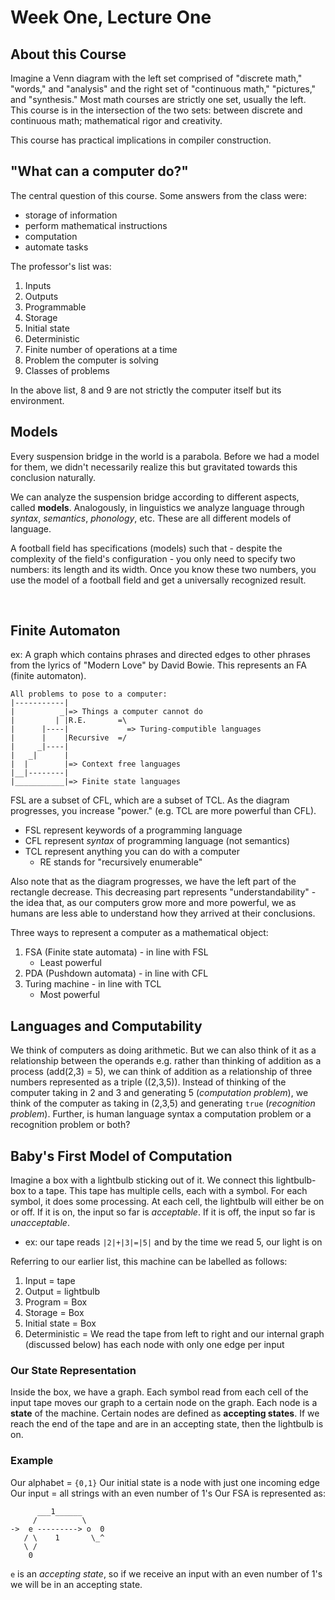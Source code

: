 # Week One, Lecture One

## About this Course

Imagine a Venn diagram with the left set comprised of "discrete math," "words," and "analysis" and the right set of "continuous math," "pictures," and "synthesis." Most math courses are strictly one set, usually the left. This course is in the intersection of the two sets: between discrete and continuous math; mathematical rigor and creativity.

This course has practical implications in compiler construction.

## "What can a computer do?"

The central question of this course. Some answers from the class were:

- storage of information
- perform mathematical instructions
- computation
- automate tasks

The professor's list was:

1. Inputs
2. Outputs
3. Programmable
4. Storage
5. Initial state
6. Deterministic
7. Finite number of operations at a time
8. Problem the computer is solving
9. Classes of problems

In the above list, 8 and 9 are not strictly the computer itself but its environment.

## Models

Every suspension bridge in the world is a parabola. Before we had a model for them, we didn't necessarily realize this but gravitated towards this conclusion naturally. 

We can analyze the suspension bridge according to different aspects, called **models**. Analogously, in linguistics we analyze language through *syntax*, *semantics*, *phonology*, etc. These are all different models of language.

A football field has specifications (models) such that - despite the complexity of the field's configuration - you only need to specify two numbers: its length and its width. Once you know these two numbers, you use the model of a football field and get a universally recognized result.

<br />

## Finite Automaton

ex: A graph which contains phrases and directed edges to other phrases from the lyrics of "Modern Love" by David Bowie. This represents an FA (finite automaton).

```
All problems to pose to a computer:
|-----------|
|          _|=> Things a computer cannot do
|         | |R.E.       =\
|      |----|             => Turing-computible languages
|      |    |Recursive  =/
|     _|----|
|   _|      |
|  |        |=> Context free languages
|__|--------|
|___________|=> Finite state languages
```

FSL are a subset of CFL, which are a subset of TCL.
As the diagram progresses, you increase "power." (e.g. TCL are more powerful than CFL).

- FSL represent keywords of a programming language
- CFL represent *syntax* of programming language (not semantics)
- TCL represent anything you can do with a computer
  - RE stands for "recursively enumerable"

Also note that as the diagram progresses, we have the left part of the rectangle decrease. This decreasing part represents "understandability" - the idea that, as our computers grow more and more powerful, we as humans are less able to understand how they arrived at their conclusions.

Three ways to represent a computer as a mathematical object:

1. FSA (Finite state automata) - in line with FSL
   - Least powerful
2. PDA (Pushdown automata) - in line with CFL
3. Turing machine - in line with TCL
   - Most powerful

## Languages and Computability

We think of computers as doing arithmetic. But we can also think of it as a relationship between the operands e.g. rather than thinking of addition as a process (add(2,3) = 5), we can think of addition as a relationship of three numbers represented as a triple ((2,3,5)). Instead of thinking of the computer taking in 2 and 3 and generating 5 (*computation problem*), we think of the computer as taking in (2,3,5) and generating `true` (*recognition problem*). Further, is human language syntax a computation problem or a recognition problem or both?

## Baby's First Model of Computation

Imagine a box with a lightbulb sticking out of it. We connect this lightbulb-box to a tape. This tape has multiple cells, each with a symbol. For each symbol, it does some processing. At each cell, the lightbulb will either be on or off. If it is on, the input so far is *acceptable*. If it is off, the input so far is *unacceptable*. 

- ex: our tape reads `|2|+|3|=|5|` and by the time we read 5, our light is on

Referring to our earlier list, this machine can be labelled as follows:

1. Input = tape
2. Output = lightbulb
3. Program = Box
4. Storage = Box
5. Initial state = Box
6. Deterministic = We read the tape from left to right and our internal graph (discussed below) has each node with only one edge per input

### Our State Representation

Inside the box, we have a graph. Each symbol read from each cell of the input tape moves our graph to a certain node on the graph. Each node is a **state** of the machine. Certain nodes are defined as **accepting states**. If we reach the end of the tape and are in an accepting state, then the lightbulb is on.

### Example

Our alphabet = `{0,1}`
Our initial state is a node with just one incoming edge
Our input = all strings with an even number of 1's
Our FSA is represented as:

```
      ___1______
     /          \
->  e ---------> o  0
   / \    1       \_^
   \ /
    0
```

`e` is an *accepting state*, so if we receive an input with an even number of 1's we will be in an accepting state.
